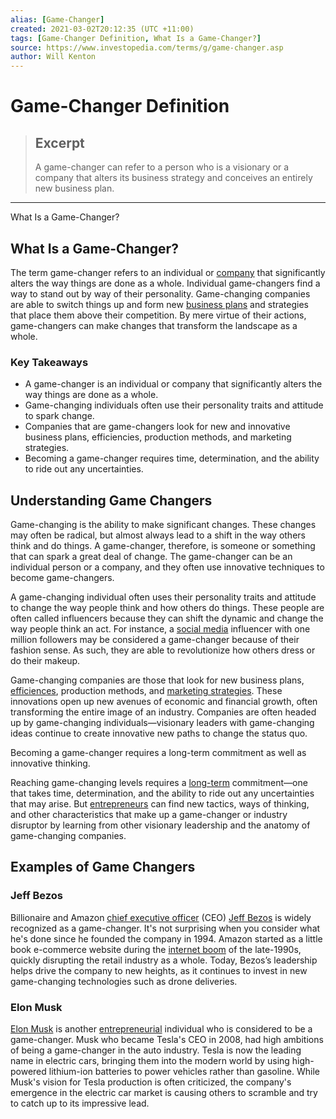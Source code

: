 ```yaml
---
alias: [Game-Changer]
created: 2021-03-02T20:12:35 (UTC +11:00)
tags: [Game-Changer Definition, What Is a Game-Changer?]
source: https://www.investopedia.com/terms/g/game-changer.asp
author: Will Kenton
---
```


# Game-Changer Definition

> ## Excerpt
> A game-changer can refer to a person who is a visionary or a company that alters its business strategy and conceives an entirely new business plan.

---

What Is a Game-Changer?
## What Is a Game-Changer?

The term game-changer refers to an individual or [company](https://www.investopedia.com/terms/c/company.asp) that significantly alters the way things are done as a whole. Individual game-changers find a way to stand out by way of their personality. Game-changing companies are able to switch things up and form new [business plans](https://www.investopedia.com/terms/b/business-plan.asp) and strategies that place them above their competition. By mere virtue of their actions, game-changers can make changes that transform the landscape as a whole.

### Key Takeaways

-   A game-changer is an individual or company that significantly alters the way things are done as a whole.
-   Game-changing individuals often use their personality traits and attitude to spark change.
-   Companies that are game-changers look for new and innovative business plans, efficiencies, production methods, and marketing strategies.
-   Becoming a game-changer requires time, determination, and the ability to ride out any uncertainties.

## Understanding Game Changers

Game-changing is the ability to make significant changes. These changes may often be radical, but almost always lead to a shift in the way others think and do things. A game-changer, therefore, is someone or something that can spark a great deal of change. The game-changer can be an individual person or a company, and they often use innovative techniques to become game-changers.

A game-changing individual often uses their personality traits and attitude to change the way people think and how others do things. These people are often called influencers because they can shift the dynamic and change the way people think an act. For instance, a [social media](https://www.investopedia.com/terms/s/social-media.asp) influencer with one million followers may be considered a game-changer because of their fashion sense. As such, they are able to revolutionize how others dress or do their makeup.

Game-changing companies are those that look for new business plans, [efficiences](https://www.investopedia.com/terms/e/efficiency.asp), production methods, and [marketing strategies](https://www.investopedia.com/terms/m/marketing-strategy.asp). These innovations open up new avenues of economic and financial growth, often transforming the entire image of an industry. Companies are often headed up by game-changing individuals—visionary leaders with game-changing ideas continue to create innovative new paths to change the status quo.

Becoming a game-changer requires a long-term commitment as well as innovative thinking.

Reaching game-changing levels requires a [long-term](https://www.investopedia.com/terms/l/longterm.asp) commitment—one that takes time, determination, and the ability to ride out any uncertainties that may arise. But [entrepreneurs](https://www.investopedia.com/articles/investing/092514/entrepreneur-vs-small-business-owner-defined.asp) can find new tactics, ways of thinking, and other characteristics that make up a game-changer or industry disruptor by learning from other visionary leadership and the anatomy of game-changing companies.

## Examples of Game Changers

### Jeff Bezos

Billionaire and Amazon [chief executive officer](https://www.investopedia.com/terms/c/ceo.asp) (CEO) [Jeff Bezos](https://www.investopedia.com/investing/how-jeff-bezos-got-be-worlds-richest-man/) is widely recognized as a game-changer. It's not surprising when you consider what he's done since he founded the company in 1994. Amazon started as a little book e-commerce website during the [internet boom](https://www.investopedia.com/terms/d/dotcom-bubble.asp) of the late-1990s, quickly disrupting the retail industry as a whole. Today, Bezos’s leadership helps drive the company to new heights, as it continues to invest in new game-changing technologies such as drone deliveries.

### Elon Musk

[Elon Musk](https://www.investopedia.com/articles/personal-finance/061015/how-elon-musk-became-elon-musk.asp) is another [entrepreneurial](https://www.investopedia.com/terms/e/entrepreneur.asp) individual who is considered to be a game-changer. Musk who became Tesla's CEO in 2008, had high ambitions of being a game-changer in the auto industry. Tesla is now the leading name in electric cars, bringing them into the modern world by using high-powered lithium-ion batteries to power vehicles rather than gasoline. While Musk's vision for Tesla production is often criticized, the company's emergence in the electric car market is causing others to scramble and try to catch up to its impressive lead.
